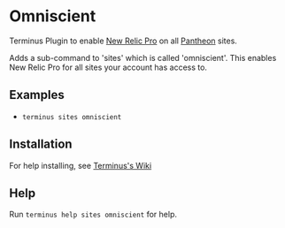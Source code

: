 # Omniscient

Terminus Plugin to enable [New Relic Pro](https://pantheon.io/docs/new-relic/) on all [Pantheon](https://www.pantheon.io) sites.

Adds a sub-command to 'sites' which is called 'omniscient'. This enables New Relic Pro for all sites your account has access to.

## Examples
* `terminus sites omniscient`

## Installation
For help installing, see [Terminus's Wiki](https://github.com/pantheon-systems/terminus/wiki/Plugins)

## Help
Run `terminus help sites omniscient` for help.
